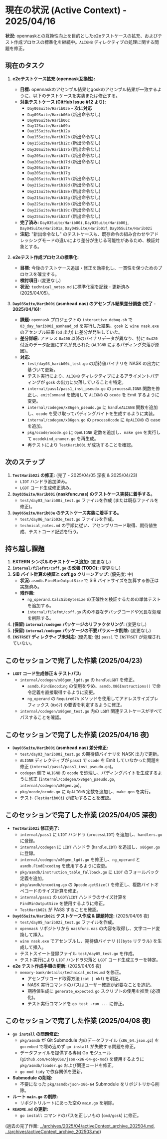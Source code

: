 # 現在の状況 (Active Context) - 2025/04/16

**状況:** opennaskとの互換性向上を目的としたe2eテストケースの拡充、およびテスト作成プロセスの標準化を継続中。`ALIGNB` ディレクティブの処理に関する問題を修正。

## 現在のタスク

1.  **e2eテストケース拡充 (opennask互換性):**
    *   **目標:** opennaskのアセンブル結果とgoskのアセンブル結果が一致するように、以下のテストケースを実装または修正する。
    *   **対象テストケース (GitHub Issue #12 より):**
        *   `Day06Suite/Harib03e` - **次に対応**
        *   `Day09Suite/Harib06b` (新出命令なし)
        *   `Day09Suite/Harib06c`
        *   `Day12Suite/Harib09a`
        *   `Day15Suite/Harib12a`
        *   `Day15Suite/Harib12b` (新出命令なし)
        *   `Day15Suite/Harib12c` (新出命令なし)
        *   `Day20Suite/Harib17b` (新出命令なし)
        *   `Day20Suite/Harib17c` (新出命令なし)
        *   `Day20Suite/Harib17d` (新出命令なし)
        *   `Day20Suite/Harib17e`
        *   `Day20Suite/Harib17g`
        *   `Day20Suite/Harib17h` (新出命令なし)
        *   `Day21Suite/Harib18d` (新出命令なし)
        *   `Day21Suite/Harib18e` (新出命令なし)
        *   `Day21Suite/Harib18g` (新出命令なし)
        *   `Day22Suite/Harib19b` (新出命令なし)
        *   `Day22Suite/Harib19c` (新出命令なし)
        *   `Day25Suite/Harib22f` (新出命令なし)
    *   **完了済み:** `Day03Suite/Harib00i`, `Day03Suite/Harib00j`, `Day04Suite/Harib01a`, `Day04Suite/Harib01f`, `Day05Suite/Harib02i`
    *   **注記:** "新出命令なし" のテストケースも、既存命令の組み合わせやアドレッシングモードの違いにより差分が生じる可能性があるため、検証対象とする。

2.  **e2eテスト作成プロセスの標準化:**
    *   **目標:** 今後のテストケース追加・修正を効率化し、一貫性を保つためのプロセスを確立する。
    *   **検討項目:** (変更なし)
    *   **状況:** `technical_notes.md` に標準化案を記録・更新済み (2025/04/05)。
3.  **`Day03Suite/Harib00i` (asmhead.nas) のアセンブル結果差分調査 (完了 - 2025/04/16):**
    *   **課題:** `opennask` プロジェクトの `interactive_debug.sh` で `03_day_harib00i_asmhead_od` を実行した結果、`gosk` と `wine nask.exe` のアセンブル結果 (`od` 出力) に差分が発生していた。
    *   **差分詳細:** アドレス `0x400` 以降のバイナリデータが異なり、特に `0x420` 付近のデータ配置にずれが見られた (`ALIGNB` によるパディング欠落が原因)。
    *   **対応:**
        *   `test/day03_harib00i_test.go` の期待値バイナリを NASK の出力に基づいて更新。
        *   テスト実行により、`ALIGNB` ディレクティブによるアライメントパディングが `gosk` の出力に欠落していることを特定。
        *   `internal/pass1/pass1_inst_pseudo.go` の `processALIGNB` 関数を修正し、`emitCommand` を使用して `ALIGNB` の `ocode` を Emit するように変更。
        *   `internal/codegen/x86gen_pseudo.go` に `handleALIGNB` 関数を追加し、`ocode` を受け取ってパディングバイトを生成するように実装。
        *   `internal/codegen/x86gen.go` の `processOcode` に `OpALIGNB` の case を追加。
        *   `pkg/ocode/ocode.go` に `OpALIGNB` 定数を追加し、`make gen` を実行して `ocodekind_enumer.go` を再生成。
        *   再テストにより `TestHarib00i` が成功することを確認。

## 次のステップ
1.  **`TestHarib02i` の修正:** (完了 - 2025/04/05 深夜 & 2025/04/23)
    *   `LIDT` ハンドラ追加済み。
    *   `LGDT` コード生成修正済み。
2.  **`Day03Suite/Harib00i` (naskfunc.nas) のテストケース実装に着手する。**
    *   `test/day03_harib00i_test.go` ファイルを作成 (または既存ファイルを修正)。
3.  **`Day06Suite/Harib03e` のテストケース実装に着手する。**
    *   `test/day06_harib03e_test.go` ファイルを作成。
    *   `technical_notes.md` の手順に従い、アセンブリコード取得、期待値生成、テストコード記述を行う。

## 持ち越し課題

1.  **EXTERN シンボルのテストケース追加:** (変更なし)
2.  **`internal/filefmt/coff.go` の改善 (TODO):** (変更なし)
3.  **SIB バイト計算の検証と coff.go クリーンアップ:** (優先度: 中)
    *   **状況:** `asmdb.FindMinOutputSize` で SIB バイトサイズを加算する修正は実施済み。
    *   **残作業:**
        *   `ng_operand.CalcSibByteSize` の正確性を検証するための単体テストを追加する。
        *   `internal/filefmt/coff.go` 内の不要なデバッグコードや冗長な処理を削除する。
4.  **(保留) `internal/codegen` パッケージのリファクタリング:** (変更なし)
5.  **(保留) `internal/codegen` パッケージの不要パラメータ削除:** (変更なし)
6.  **`INSTRSET` ディレクティブ未対応:** (優先度: 低) `pass1` で `INSTRSET` が処理されていない。

## このセッションで完了した作業 (2025/04/23)

- **`LGDT` コード生成修正 & テストパス:**
    - `internal/codegen/x86gen_lgdt.go` の `handleLGDT` を修正。
        - `asmdb.FindEncoding` の使用をやめ、`asmdb.X86Instructions()` で命令定義を直接取得するように変更。
        - `ng_operand` の `Require67h` メソッドを使用してアドレスサイズプレフィックス (`0x67`) の要否を判定するように修正。
    - `internal/codegen/x86gen_test.go` 内の `LGDT` 関連テストケースがすべてパスすることを確認。

## このセッションで完了した作業 (2025/04/16 夜)

- **`Day03Suite/Harib00i` (asmhead.nas) 差分修正:**
    - `test/day03_harib00i_test.go` の期待値バイナリを NASK 出力で更新。
    - `ALIGNB` ディレクティブが `pass1` で `ocode` を Emit していなかった問題を修正 (`internal/pass1/pass1_inst_pseudo.go`)。
    - `codegen` 側で `ALIGNB` の `ocode` を処理し、パディングバイトを生成するように修正 (`internal/codegen/x86gen_pseudo.go`, `internal/codegen/x86gen.go`)。
    - `pkg/ocode/ocode.go` に `OpALIGNB` 定数を追加し、`make gen` を実行。
    - テスト (`TestHarib00i`) が成功することを確認。

## このセッションで完了した作業 (2025/04/05 深夜)

- **`TestHarib02i` 修正完了:**
    - `internal/pass1` に `LIDT` ハンドラ (`processLIDT`) を追加し、`handlers.go` に登録。
    - `internal/codegen` に `LIDT` ハンドラ (`handleLIDT`) を追加し、`x86gen.go` に登録。
    - `internal/codegen/x86gen_lgdt.go` を修正し、`ng_operand` と `asmdb.FindEncoding` を使用するように変更。
    - `pkg/asmdb/instruction_table_fallback.go` に `LIDT` のフォールバック定義を追加。
    - `pkg/asmdb/encoding.go` の `Opcode.getSize()` を修正し、複数バイトオペコードのサイズ計算を修正。
    - `internal/pass1` の `LGDT`/`LIDT` ハンドラのサイズ計算を `FindMinOutputSize` を使用するように修正。
    - `TestHarib02i` が PASS することを確認。
- **`Day05Suite/Harib02i` テストケース作成 & 課題特定:** (2025/04/05 夜)
    - `test/day05_harib02i_test.go` ファイルを作成。
    - `opennask` リポジトリから `naskfunc.nas` の内容を取得し、文字コード変換して挿入。
    - `wine nask.exe` でアセンブルし、期待値バイナリ (`[]byte` リテラル) を生成して挿入。
    - テストスイート登録ファイル `test/day05_test.go` を作成。
    - テスト実行により `LIDT` ハンドラ欠落と `LGDT` コード生成エラーを特定。
- **e2e テスト作成手順の更新:** (2025/04/05 夜)
    - `memory-bank/details/technical_notes.md` を修正。
        - アセンブリコード取得方法 (`cat | nkf`) を明記。
        - NASK 実行コマンドのパスはユーザー確認が必要なことを追記。
        - 期待値生成に `generate_expected.go` スクリプトの使用を推奨 (必須化)。
        - テスト実行コマンドを `go test -run ...` に修正。

## このセッションで完了した作業 (2025/04/08 夜)

- **`go install` の問題修正:**
    - `pkg/asmdb` が Git Submodule 内のデータファイル (`x86_64.json.gz`) を `go:embed` で埋め込めず `go install` が失敗する問題を修正。
    - データファイルを提供する専用 Go モジュール (`github.com/HobbyOSs/json-x86-64-go-mod`) を使用するように `pkg/asmdb/loader.go` および関連コードを修正。
    - `go mod tidy` で依存関係を更新。
- **Submodule の削除:**
    - 不要になった `pkg/asmdb/json-x86-64` Submodule をリポジトリから削除。
- **ルート `main.go` の削除:**
    - リポジトリルートにあった空の `main.go` を削除。
- **`README.md` の更新:**
    - `go install` コマンドのパスを正しいもの (`cmd/gosk`) に修正。

(過去の完了作業: [../archives/2025/04/activeContext_archive_202504.md](../archives/2025/04/activeContext_archive_202504.md), [../archives/activeContext_archive_202503.md](../archives/activeContext_archive_202503.md))
